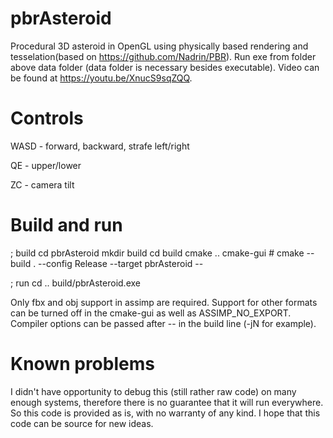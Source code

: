 # pbrAsteroid
Procedural 3D asteroid in OpenGL using physically based rendering and tesselation(based on https://github.com/Nadrin/PBR). Run exe from folder above data folder (data folder is necessary besides executable). Video can be found at https://youtu.be/XnucS9sqZQQ.

# Controls
WASD - forward, backward, strafe left/right

QE - upper/lower

ZC - camera tilt

# Build and run

; build
cd pbrAsteroid
mkdir build
cd build
cmake ..
cmake-gui #<optional>
cmake --build . --config Release --target pbrAsteroid --

; run
cd ..
build/pbrAsteroid.exe

Only fbx and obj support in assimp are required. Support for other formats can be turned off in the cmake-gui as well as ASSIMP_NO_EXPORT. Compiler options can be passed after -- in the build line (-jN for example).

# Known problems
I didn't have opportunity to debug this (still rather raw code) on many enough systems, therefore there is no guarantee that it will run everywhere. So this code is provided as is, with no warranty of any kind. I hope that this code can be source for new ideas.
